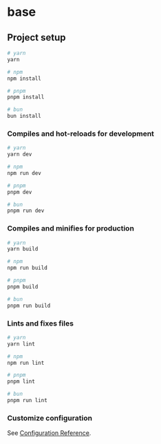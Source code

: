 # base

## Project setup

```sh
# yarn
yarn

# npm
npm install

# pnpm
pnpm install

# bun
bun install
```

### Compiles and hot-reloads for development

```sh
# yarn
yarn dev

# npm
npm run dev

# pnpm
pnpm dev

# bun
pnpm run dev
```

### Compiles and minifies for production

```sh
# yarn
yarn build

# npm
npm run build

# pnpm
pnpm build

# bun
pnpm run build
```

### Lints and fixes files

```sh
# yarn
yarn lint

# npm
npm run lint

# pnpm
pnpm lint

# bun
pnpm run lint
```

### Customize configuration

See [Configuration Reference](https://vitejs.dev/config/).
